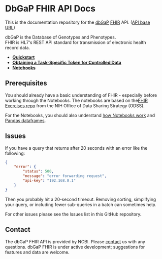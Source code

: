 # DbGaP FHIR API Docs

This is the documentation repository for the [dbGaP](https://www.ncbi.nlm.nih.gov/gap/) [FHIR](https://hl7.org/fhir/) API. ([API base URL](http://dbgap-api.ncbi.nlm.nih.gov/fhir/x1))

dbGaP is the Database of Genotypes and Phenotypes.<br/>
FHIR is HL7's REST API standard for transmission of electronic health record data.  

- [**Quickstart**](quickstart.md)
- [**Obtaining a Task-Specific Token for Controlled Data**](obtaining_a_token.md)
- [**Notebooks**](jupyter)


## Prerequisites

You should already have a basic understanding of FHIR - especially
before working through the Notebooks. The notebooks are based on the[FHIR Exercises
repo](https://github.com/NIH-ODSS/fhir-exercises) from the NIH Office of Data Sharing Strategy (ODSS).

For the Notebooks, you should also understand [how Notebooks
work](https://jupyter-notebook.readthedocs.io/) and [Pandas
dataframes](https://pandas.pydata.org/docs/user_guide/dsintro.html#dataframe).

## Issues

If you have a query that returns after 20 seconds with an error like the following:
```json
{
	"error": {
		"status": 500,
		"message": "error forwarding request",
		"api-key": "192.168.0.1"
	}
}
```
Then you probably hit a 20-second timeout. Removing sorting, simplifying your query, or including fewer
sub-queries in a batch can sometimes help.

For other issues please see the Issues list in this GitHub repository.

## Contact 
The dbGaP FHIR API is provided by NCBI. Please [contact](https://dbgap.ncbi.nlm.nih.gov/aa/wga.cgi?page=email&filter=from&from=login) us with any questions.
dbGaP FHIR is under active development; suggestions for features and data are welcome. 
